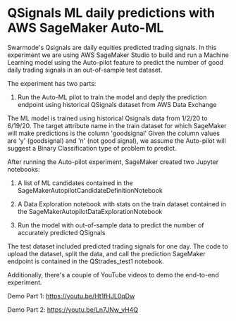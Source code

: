 # QSignals ML daily predictions with AWS SageMaker Auto-ML 
Swarmode's Qsignals are daily equities predicted trading signals.
In this experiment we are using AWS SageMaker Studio to build and run a Machine Learning model using the Auto-pilot feature to predict the number of good daily trading signals in an out-of-sample test dataset.

The experiment has two parts:

1. Run the Auto-ML pilot to train the model and deply the prediction endpoint using historical QSignals dataset from AWS Data Exchange

The ML model is trained using historical Qsignals data from 1/2/20 to 6/19/20.
The target attribute name in the train dataset for which SageMaker will make predictions is the column 'goodsignal'
Given the column values are 'y' (goodsignal) and 'n' (not good signal), we assume the Auto-pilot will suggest a Binary Classification type of problem to predict.

After running the Auto-pilot experiment, SageMaker created two Jupyter notebooks:
1. A list of ML candidates contained in the SageMakerAutopilotCandidateDefinitionNotebook
2. A Data Exploration notebook with stats on the train dataset contained in the SageMakerAutopilotDataExplorationNotebook

2. Run the model with out-of-sample data to predict the number of accurately predicted QSignals

The test dataset included predicted trading signals for one day.
The code to upload the dataset, split the data, and call the prediction SageMaker endpoint is contained in the QStrades_test1 notebook.

Additionally, there's a couple of YouTube videos to demo the end-to-end experiment.

Demo Part 1: https://youtu.be/Ht1fHJL0qDw

Demo Part 2: https://youtu.be/Ln7JNw_vH4Q
